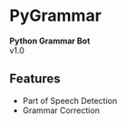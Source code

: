 # PyGrammar
**Python Grammar Bot** <br />
v1.0

## Features
- Part of Speech Detection
- Grammar Correction
